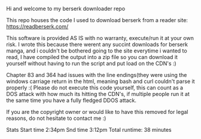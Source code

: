 Hi and welcome to my berserk downloader repo

This repo houses the code I used to download berserk from a reader site: https://readberserk.com/

This software is provided AS IS with no warranty, execute/run it at your own risk.
I wrote this because there werent any succint downloads for berserk manga, and i couldn't be bothered going to the site everytime i wanted to read, I have compiled the output into a zip file so you can download it yourself without having to run the script and put load on the CDN's :)

Chapter 83 and 364 had issues with the line endings(they were using the windows carriage return in the html, meaning bash and curl couldn't parse it properly :(
Please do not execute this code yourself, this can count as a DOS attack with how much its hitting the CDN's, if multiple people run it at the same time you have a fully fledged DDOS attack.

If you are the copyright owner or would like to have this removed for legal reasons, do not hesitate to contact me :)

Stats
Start time 2:34pm
Snd time 3:12pm
Total runtime: 38 minutes
